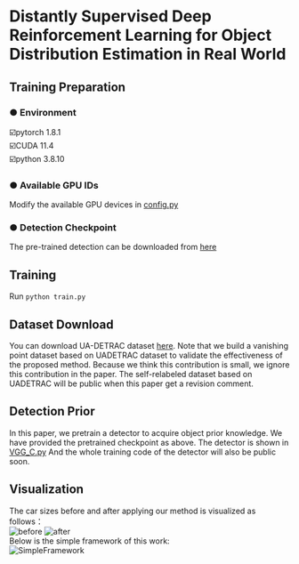 # Distantly Supervised Deep Reinforcement Learning for Object Distribution Estimation in Real World
## Training Preparation
### ● Environment
☑️pytorch 1.8.1  
☑️CUDA 11.4  
☑️python 3.8.10  

### ● Available GPU IDs
Modify the available GPU devices in [config.py](config.py)


### ● Detection Checkpoint
The pre-trained detection can be downloaded from [here](https://drive.google.com/file/d/1v2JMlqzPjE706zPHKTq5485GH1wJArZN/view?usp=drive_link)

## Training
Run ```python train.py```

## Dataset Download

You can download UA-DETRAC dataset [here](https://universe.roboflow.com/cs474-ug2-vehicle-detection/ua-detrac-rvwkg/dataset/2). 
Note that we build a vanishing point dataset based on UADETRAC dataset to validate the effectiveness of the proposed method. 
Because we think this contribution is small, we ignore this contribution in the paper.
The self-relabeled dataset based on UADETRAC will be public when this paper get a revision comment.


## Detection Prior
In this paper, we pretrain a detector to acquire object prior knowledge. We have provided the pretrained checkpoint as above. The detector is shown in [VGG_C.py](VGG_C.py) And the whole training code of the detector will also be public soon.

## Visualization
The car sizes before and after applying our method is visualized as follows：  
![before](https://github.com/HotChieh/DDRL/tree/main/vis_result/plot_34_1.jpg) 
![after]([https://github.com/HotChieh/DDRL/tree/main/vis_result/plot_34_2.jpg)  
Below is the simple framework of this work:   
![SimpleFramework](https://github.com/HotChieh/DDRL/tree/main/vis_result/Fig1.jpg)
